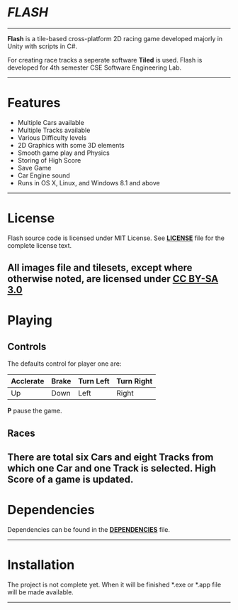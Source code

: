 # *_FLASH_*  
   ______
   

   
   **Flash** is a tile-based cross-platform 2D racing game developed majorly in Unity with scripts in C#.

   For creating race tracks a seperate software **Tiled** is used. Flash is developed for 4th semester CSE Software Engineering Lab.
   
   
   
   ---
   
# Features

   - Multiple Cars available
   - Multiple Tracks available
   - Various Difficulty levels
   - 2D Graphics with some 3D elements
   - Smooth game play and Physics
   - Storing of High Score
   - Save Game
   - Car Engine sound
   - Runs in OS X, Linux, and Windows 8.1 and above
   
   ---
   
# License
   
   Flash source code is licensed under MIT License.
   See **[LICENSE](../LICENSE.md)** file for the complete license text.

   All images file and tilesets, except where otherwise noted, are licensed under [CC BY-SA 3.0](http://creativecommons.org/licenses/by-sa/3.0/) 
   ---
# Playing

## Controls  
   The defaults control for player one are:
   
   
   Acclerate | Brake | Turn Left | Turn Right
   --- | --- | --- | ---
   Up | Down | Left | Right

  
   **P** pause the game.  
   
## Races  
   
   There are total six Cars and eight Tracks from which one Car and one Track is selected.
   High Score of a game is updated.
   ---
     
     
# Dependencies

   Dependencies can be found in the **[DEPENDENCIES](../DEPENDENCIES.md)** file.

---
# Installation 
    
The project is not complete yet. When it will be finished *.exe or *.app file will be made available.

---


   


